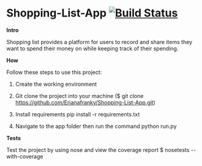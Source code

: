 # Shopping-List-App  [![Build Status](https://travis-ci.org/Erianafranky/Shopping-List-App.svg?branch=develop)](https://travis-ci.org/Erianafranky/Shopping-List-App)

**Intro**

Shopping list provides a platform for users to record and share items they want to spend their money on while keeping track of their spending.

**How**

Follow these steps to use this project:

1. Create the working environment

2. Git clone the project into your machine ($ git clone https://github.com/Erianafranky/Shopping-List-App.git)

3. Install requirements pip install -r requirements.txt

4. Navigate to the app folder then run the command python run.py

**Tests**

Test the project by using nose and view the coverage report $ nosetests --with-coverage


